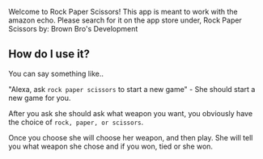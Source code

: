 

Welcome to Rock Paper Scissors! This app is meant to work with the amazon echo. Please search for it on the app store under, Rock Paper Scissors by: Brown Bro's Development



## How do I use it?

You can say something like..

"Alexa, ask `rock paper scissors` to start a new game" - She should start a new game for you.

After you ask she should ask what weapon you want,
you obviously have the choice of `rock, paper, or scissors`.

Once you choose she will choose her weapon, and then play. She will tell you what weapon she chose and if you won, tied or she won.
